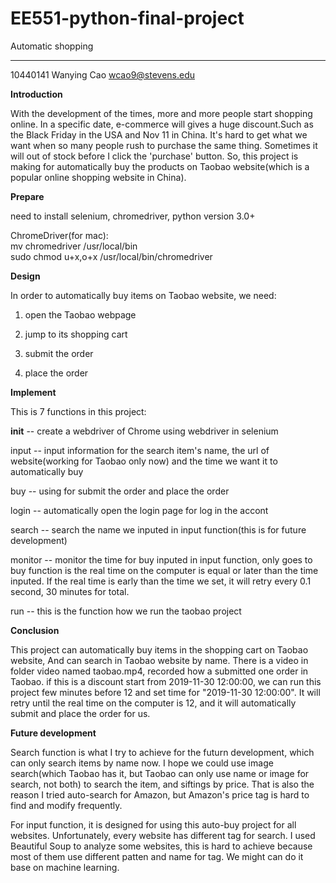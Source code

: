 EE551-python-final-project
=====
Automatic shopping
_____
10440141 
Wanying Cao 
wcao9@stevens.edu

**Introduction**

With the development of the times, more and more people start shopping online. In a specific date, e-commerce will gives a huge discount.Such as the Black Friday in the USA and Nov 11 in China. It's hard to get what we want when so many people rush to purchase the same thing. Sometimes it will out of stock before I click the 'purchase' button. So, this project is making for automatically buy the products on Taobao website(which is a popular online shopping website in China).

**Prepare**   

need to install selenium, chromedriver, python version 3.0+

ChromeDriver(for mac):  
mv chromedriver /usr/local/bin  
sudo chmod u+x,o+x   /usr/local/bin/chromedriver  

**Design**  

In order to automatically buy items on Taobao website, we need:

1. open the Taobao webpage

2. jump to its shopping cart 

3. submit the order

4. place the order

**Implement**

This is 7 functions in this project:

__init__ -- create a webdriver of Chrome using webdriver in selenium

input -- input information for the search item's name, the url of website(working for Taobao only now) and the time we want it to automatically buy

buy -- using for submit the order and place the order

login -- automatically open the login page for log in the accont

search -- search the name we inputed in input function(this is for future development)

monitor -- monitor the time for buy inputed in input function, only goes to buy function is the real time on the computer is equal or later than the time inputed. If the real time is early than the time we set, it will retry every 0.1 second, 30 minutes for total.

run -- this is the function how we run the taobao project


**Conclusion**

This project can automatically buy items in the shopping cart on Taobao website, And can search in Taobao website by name.
There is a video in folder video named taobao.mp4, recorded how a submitted one order in Taobao. if this is a discount start from 2019-11-30 12:00:00, we can run this project few minutes before 12 and set time for "2019-11-30 12:00:00". It will retry until the real time on the computer is 12, and it will automatically submit and place the order for us.


**Future development**

Search function is what I try to achieve for the futurn development, which can only search items by name now. I hope we could use image search(which Taobao has it, but Taobao can only use name or image for search, not both) to search the item, and siftings by price. That is also the reason I tried auto-search for Amazon, but Amazon's price tag is hard to find and modify frequently.

For input function, it is designed for using this auto-buy project for all websites. Unfortunately, every website has different tag for search. I used Beautiful Soup to analyze some websites, this is hard to achieve because most of them use different patten and name for tag. We might can do it base on machine learning. 
